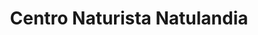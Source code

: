 ---
title: "Centro Naturista Natulandia"
url: /quito/centro-naturista-natulandia/
shop: herbolario
---